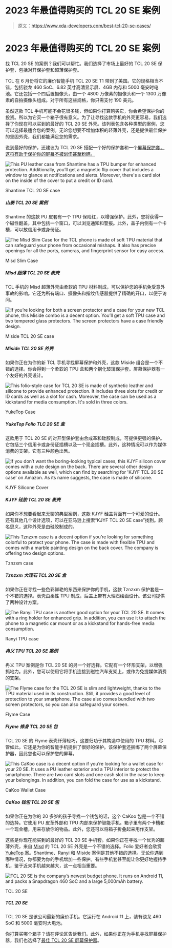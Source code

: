 # 2023 年最值得购买的 TCL 20 SE 案例

> 原文：<https://www.xda-developers.com/best-tcl-20-se-cases/>

# 2023 年最值得购买的 TCL 20 SE 案例

找 TCL 20 SE 的案例？我们可以帮忙。我们选择了市场上最好的 TCL 20 SE 保护套，包括对开保护套和超薄保护套。

TCL 在 6 月份将它的廉价智能手机 TCL 20 SE T1 带到了美国。它的规格相当不错，包括骁龙 460 SoC、6.82 英寸高清显示屏、4GB 内存和 5000 毫安时电池。它还包括一个四后置摄像头，由一个 4800 万像素的摄像头和一个 1300 万像素的自拍摄像头组成。对于所有这些规格，你只需支付 190 美元。

虽然这款 TCL 手机可能不会花很多钱，但如果你打算购买它，你会希望保护你的投资。所以为它买一个箱子很有意义。为了让寻找这款手机的外壳更容易，我们选择了你现在可以买到的最好的 TCL 20 SE 外壳。该列表包含各种类型的案例，您可以选择最适合您的案例。无论您想要不增加体积的轻薄外壳，还是提供最佳保护的坚固外壳，我们都能满足您的需求。

说到最好的保护，还建议为 TCL 20 SE 搭配一个好的保护套和一个[屏幕保护套，这将有助于保护你的屏幕不被划伤甚至粉碎。](https://www.xda-developers.com/best-tcl-20-se-screen-protector/)

 <picture>![This PU leather case from Shantime has a TPU bumper for enhanced protection. Additionally, you’ll get a magnetic flip cover that includes a window to glance at notifications and alerts. Moreover, there's a card slot on the inside of the cover to put a credit or ID card.](img/b2ba1e5462439e639e5777d8bdec319e.png)</picture> 

Shantime TCL 20 SE case

##### 山泰 TCL 20 SE 案例

Shantime 的这款 PU 皮套有一个 TPU 保险杠，以增强保护。此外，您将获得一个磁性翻盖，其中包括一个窗口，可以浏览通知和警报。此外，盖子内侧有一个卡槽，可以放信用卡或身份证。

 <picture>![The Misd Slim Case for the TCL phone is made of soft TPU material that can safeguard your phone from occasional mishaps. It also has precise openings for all the ports, cameras, and fingerprint sensor for easy access.](img/7d1c60117da1b5a3ec187157901808cc.png)</picture> 

Misd Slim Case

##### Misd 超薄 TCL 20 SE 表壳

TCL 手机的 Misd 超薄外壳由柔软的 TPU 材料制成，可以保护您的手机免受意外事故的影响。它还为所有端口、摄像头和指纹传感器提供了精确的开口，以便于访问。

 <picture>![If you’re looking for both a screen protector and a case for your new TCL phone, this Miside combo is a decent option. You’ll get a soft TPU case and two tempered glass protectors. The screen protectors have a case friendly design.](img/5a16ea85786ddd762bbda769a1e76d61.png)</picture> 

Miside TCL 20 SE case

##### Miside TCL 20 SE 外壳

如果你正在为你的新 TCL 手机寻找屏幕保护和外壳，这款 Miside 组合是一个不错的选择。你会得到一个柔软的 TPU 盒和两个钢化玻璃保护套。屏幕保护器有一个友好的外壳设计。

 <picture>![This folio-style case for TCL 20 SE is made of synthetic leather and silicone to provide enhanced protection. It includes three slots for credit or ID cards as well as a slot for cash. Moreover, the case can be used as a kickstand for media consumption. It's sold in three colors.](img/56ad63dcdac903ffd820dd275d9f5a6b.png)</picture> 

YukeTop Case

##### YukeTop Folio TLC 20 SE 盒

这款用于 TCL 20 SE 的对开型保护套由合成革和硅胶制成，可提供更强的保护。它包括三个信用卡或身份证插槽以及一个现金插槽。此外，这种情况可以作为媒体消费的支架。它有三种颜色出售。

 <picture>![If you don’t want the boring-looking typical cases, this KJYF silicon cover comes with a cute design on the back. There are several other design options available as well, which can find by searching for 'KJYF TCL 20 SE case' on Amazon. As its name suggests, the case is made of silicone.](img/6bfda9dae3c4daf35990759ccfa2a42f.png)</picture> 

KJYF Silicone Cover

##### KJYF 硅胶 TCL 20 SE 表壳

如果你不想要看起来无聊的典型案例，这款 KJYF 硅盖背面有一个可爱的设计。还有其他几个设计选项，可以在亚马逊上搜索“KJYF TCL 20 SE case”找到。顾名思义，这种外壳是由硅胶制成的。

 <picture>![This Tznzxm case is a decent option if you’re looking for something colorful to protect your phone. The case is made with flexible TPU and comes with a marble painting design on the back cover. The company is offering two design options.](img/a7755d198fc5c16a584c5db5945b43a6.png)</picture> 

Tznzxm case

##### Tznzxm 大理石 TCL 20 SE 盒

如果你正在寻找一些色彩鲜艳的东西来保护你的手机，这款 Tznzxm 保护套是一个不错的选择。表壳由柔性 TPU 制成，后盖上带有大理石绘画设计。该公司提供了两种设计方案。

 <picture>![The Ranyi TPU case is another good option for your TCL 20 SE. It comes with a ring holder for enhanced grip. In addition, you can use it to attach the phone to a magnetic car mount or as a kickstand for hands-free media consumption.](img/004cc0482d1ad658d055e622f320a814.png)</picture> 

Ranyi TPU case

##### 冉义 TPU TCL 20 SE 案例

冉义 TPU 案例是你 TCL 20 SE 的另一个好选择。它配有一个环形支架，以增强抓地力。此外，您可以使用它将手机连接到磁性汽车支架上，或作为免提媒体消费的支架。

 <picture>![The Flyme case for the TCL 20 SE is slim and lightweight, thanks to the TPU material used in its construction. Still, it provides a good level of protection to your smartphone. The case also comes bundled with two screen protectors, so you can also safeguard your screen.](img/bd2cd10d414807457bbcd40e4fd2db4f.png)</picture> 

Flyme Case

##### Flyme 修身 TCL 20 SE 包

TCL 20 SE 的 Flyme 表壳纤薄轻巧，这要归功于其构造中使用的 TPU 材料。尽管如此，它还是为你的智能手机提供了很好的保护。该保护套还捆绑了两个屏幕保护器，因此您也可以保护您的屏幕。

 <picture>![This CaKoo case is a decent option if you’re looking for a wallet case for your 20 SE. It uses a PU leather exterior and a TPU interior to protect the smartphone. There are two card slots and one cash slot in the case to keep your belongings. In addition, you can fold the case for use as a kickstand.](img/7daabd6238cdbf35e9a5986c09e1951e.png)</picture> 

CaKoo Wallet Case

##### CaKoo 钱包 TCL 20 SE 包

如果你正在为你的 20 多岁的孩子寻找一个钱包的话，这个 CaKoo 包是一个不错的选择。它使用 PU 皮革外部和 TPU 内部来保护智能手机。箱子里有两个卡槽和一个现金槽，用来存放你的物品。此外，您还可以将箱子折叠起来用作支架。

这些是你现在能买到的最好的 TCL 20 SE 手机套。如果你正在寻找一个优秀的超薄外壳，来自 [Misd](https://www.amazon.com/Misd-Compatible-Scratch-Resistant-Shock-Absorbing-Comfortable/dp/B096LVLD46/?tag=xda-4kgo77i-20&ascsubtag=UUxdaUeUpU6160&asc_refurl=https%3A%2F%2Fwww.xda-developers.com%2Fbest-tcl-20-se-cases%2F&asc_campaign=Short-Term) 的 TCL 20 SE 外壳是一个不错的选择。Folio 爱好者会欣赏 [YukeTop 案](https://www.amazon.com/YukeTop-TCL-20-SE-Leather/dp/B097D3W53G/?tag=xda-4kgo77i-20&ascsubtag=UUxdaUeUpU6160&asc_refurl=https%3A%2F%2Fwww.xda-developers.com%2Fbest-tcl-20-se-cases%2F&asc_campaign=Short-Term)。Shantime、Ranyi 和 Miside 案例是其他不错的选择。无论你遇到哪种情况，你都要为你的手机增加一些保护。有些手机套甚至能让你更好地握持手机，鉴于近来手机越来越大，这一点相当重要。

 <picture>![TCL 20 SE is the company’s newest budget phone. It runs on Android 11, and packs a Snapdragon 460 SoC and a large 5,000mAh battery.](img/3c6fbfba18f46a4501d39bb33a5e79bd.png)</picture> 

TCL 20 SE

##### TCL 20 SE

TCL 20 SE 是该公司最新的廉价手机。它运行在 Android 11 上，装有骁龙 460 SoC 和 5000 毫安时大电池。

你打算买哪个箱子？请在评论区告诉我们。此外，如果你正在为手机寻找屏幕保护器，我们也选择了[最佳 TCL 20 SE 屏幕保护器](https://www.xda-developers.com/best-tcl-20-se-screen-protector/)。